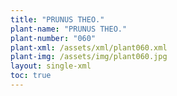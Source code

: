 ```yaml
---
title: "PRUNUS THEO."
plant-name: "PRUNUS THEO."
plant-number: "060"
plant-xml: /assets/xml/plant060.xml
plant-img: /assets/img/plant060.jpg
layout: single-xml
toc: true
---
```

